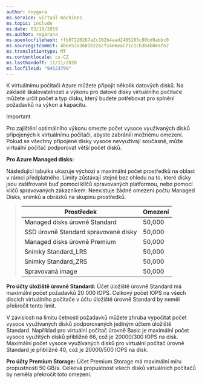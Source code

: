 ```yaml
---
author: roygara
ms.service: virtual-machines
ms.topic: include
ms.date: 03/18/2019
ms.author: rogarana
ms.openlocfilehash: ffb07220267a2c192b4aad2405185c80bd9abbc0
ms.sourcegitcommit: 4bee52a3601b226cfc4e6eac71c1cb3b4b0eafe2
ms.translationtype: MT
ms.contentlocale: cs-CZ
ms.lasthandoff: 11/11/2020
ms.locfileid: "94523799"
---
```

K virtuálnímu počítači Azure můžete připojit několik datových disků. Na základě škálovatelnosti a výkonu pro datové disky virtuálního počítače můžete určit počet a typ disku, který budete potřebovat pro splnění požadavků na výkon a kapacitu.

> [!IMPORTANT]
> Pro zajištění optimálního výkonu omezte počet vysoce využívaných disků připojených k virtuálnímu počítači, abyste zabránili možnému omezení. Pokud se všechny připojené disky vysoce nevyužívají současně, může virtuální počítač podporovat větší počet disků.

**Pro Azure Managed disks:**

Následující tabulka ukazuje výchozí a maximální počet prostředků na oblast v rámci předplatného. Limity zůstávají stejné bez ohledu na to, které disky jsou zašifrované buď pomocí klíčů spravovaných platformou, nebo pomocí klíčů spravovaných zákazníkem. Neexistuje žádné omezení počtu Managed Disks, snímků a obrázků na skupinu prostředků.  

> | Prostředek | Omezení |
> | --- | --- |
> | Managed disks úrovně Standard | 50,000 |
> | SSD úrovně Standard spravované disky | 50,000 |
> | Managed disks úrovně Premium | 50,000 |
> | Snímky Standard_LRS | 50,000 |
> | Snímky Standard_ZRS | 50,000 |
> | Spravovaná image | 50,000 |

**Pro účty úložiště úrovně Standard:** Účet úložiště úrovně Standard má maximální počet požadavků 20 000 IOPS. Celkový počet IOPS na všech discích virtuálního počítače v účtu úložiště úrovně Standard by neměl překročit tento limit.
  
V závislosti na limitu četnosti požadavků můžete zhruba vypočítat počet vysoce využívaných disků podporovaných jediným účtem úložiště Standard. Například pro virtuální počítač úrovně Basic je maximální počet vysoce využitých disků přibližně 66, což je 20000/300 IOPS na disk. Maximální počet vysoce využívaných disků pro virtuální počítač úrovně Standard je přibližně 40, což je 20000/500 IOPS na disk. 

**Pro účty Premium Storage:** Účet Premium Storage má maximální míru propustnosti 50 GB/s. Celková propustnost všech disků virtuálních počítačů by neměla překročit toto omezení.

